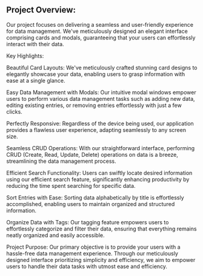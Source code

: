 Project Overview:
----------------

Our project focuses on delivering a seamless and user-friendly experience for data management. We've meticulously designed an elegant interface comprising cards and modals, guaranteeing that your users can effortlessly interact with their data.

Key Highlights:

Beautiful Card Layouts:
We've meticulously crafted stunning card designs to elegantly showcase your data, enabling users to grasp information with ease at a single glance.

Easy Data Management with Modals:
Our intuitive modal windows empower users to perform various data management tasks such as adding new data, editing existing entries, or removing entries effortlessly with just a few clicks.

Perfectly Responsive:
Regardless of the device being used, our application provides a flawless user experience, adapting seamlessly to any screen size.

Seamless CRUD Operations:
With our straightforward interface, performing CRUD (Create, Read, Update, Delete) operations on data is a breeze, streamlining the data management process.

Efficient Search Functionality:
Users can swiftly locate desired information using our efficient search feature, significantly enhancing productivity by reducing the time spent searching for specific data.

Sort Entries with Ease:
Sorting data alphabetically by title is effortlessly accomplished, enabling users to maintain organized and structured information.

Organize Data with Tags:
Our tagging feature empowers users to effortlessly categorize and filter their data, ensuring that everything remains neatly organized and easily accessible.

Project Purpose:
Our primary objective is to provide your users with a hassle-free data management experience. Through our meticulously designed interface prioritizing simplicity and efficiency, we aim to empower users to handle their data tasks with utmost ease and efficiency.
